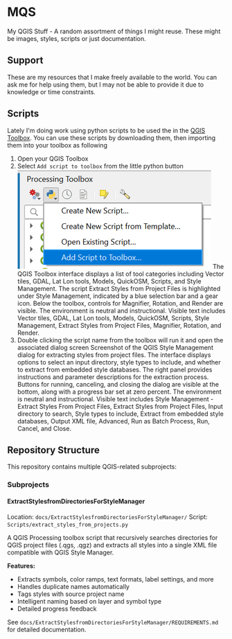 # MQS
My QGIS Stuff - A random assortment of things I might reuse. These might be images, styles, scripts or just documentation.

## Support
These are my resources that I make freely available to the world. You can ask me for help using them, but I may not be able to provide it due to knowledge or time constraints. 

## Scripts
Lately I'm doing work using python scripts to be used the in the [QGIS Toolbox](https://docs.qgis.org/3.40/en/docs/user_manual/processing/toolbox.html). You can use these scripts by downloading them, then importing them into your toolbox as following

1. Open your QGIS Toolbox
2. Select `Add script to toolbox` from the little python button
![Screenshot showing the QGIS Toolbox interface with the Add script to toolbox option highlighted. The Python button is selected, and a dialog box is open for importing a new script. The workspace background displays various QGIS tool categories. The tone is instructional and neutral. Visible text includes Add script to toolbox.](docs/ExtractStylesfromDirectoriesForStyleManager/images/adding_script_to_toolbox.png)
The QGIS Toolbox interface displays a list of tool categories including Vector tiles, GDAL, Lat Lon tools, Models, QuickOSM, Scripts, and Style Management. The script Extract Styles from Project Files is highlighted under Style Management, indicated by a blue selection bar and a gear icon. Below the toolbox, controls for Magnifier, Rotation, and Render are visible. The environment is neutral and instructional. Visible text includes Vector tiles, GDAL, Lat Lon tools, Models, QuickOSM, Scripts, Style Management, Extract Styles from Project Files, Magnifier, Rotation, and Render.
3. Double clicking the script name from the toolbox will run it and open the associated dialog screen 
Screenshot of the QGIS Style Management dialog for extracting styles from project files. The interface displays options to select an input directory, style types to include, and whether to extract from embedded style databases. The right panel provides instructions and parameter descriptions for the extraction process. Buttons for running, canceling, and closing the dialog are visible at the bottom, along with a progress bar set at zero percent. The environment is neutral and instructional. Visible text includes Style Management - Extract Styles From Project Files, Extract Styles from Project Files, Input directory to search, Style types to include, Extract from embedded style databases, Output XML file, Advanced, Run as Batch Process, Run, Cancel, and Close.

## Repository Structure

This repository contains multiple QGIS-related subprojects:

### Subprojects

#### ExtractStylesfromDirectoriesForStyleManager
Location: `docs/ExtractStylesfromDirectoriesForStyleManager/`
Script: `Scripts/extract_styles_from_projects.py`

A QGIS Processing toolbox script that recursively searches directories for QGIS project files (.qgs, .qgz) and extracts all styles into a single XML file compatible with QGIS Style Manager.

**Features:**
- Extracts symbols, color ramps, text formats, label settings, and more
- Handles duplicate names automatically
- Tags styles with source project name
- Intelligent naming based on layer and symbol type
- Detailed progress feedback

See `docs/ExtractStylesfromDirectoriesForStyleManager/REQUIREMENTS.md` for detailed documentation.
